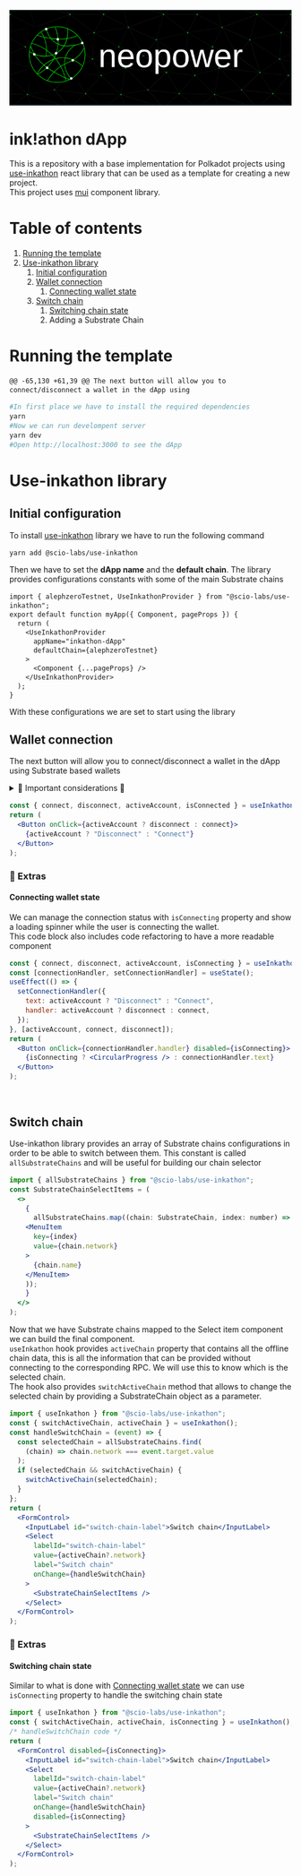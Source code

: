 [![Neopower logo](./public/images/neopower-logo.png)](https://www.neopower.digital/)

# ink!athon dApp

This is a repository with a base implementation for Polkadot projects using [use-inkathon](https://github.com/scio-labs/use-inkathon) react library that can be used as a template for creating a new project. \
This project uses [mui](https://mui.com/) component library.

# Table of contents

1. [Running the template](#running-the-template)
2. [Use-inkathon library](#use-inkathon-library)
   1. [Initial configuration](#initial-configuration)
   2. [Wallet connection](#wallet-connection)
      1. [Connecting wallet state](#connecting-wallet-state)
   3. [Switch chain](#switch-chain)
      1. [Switching chain state](#switching-chain-state)
      2. Adding a Substrate Chain

# Running the template

    @@ -65,130 +61,39 @@ The next button will allow you to connect/disconnect a wallet in the dApp using

```python
#In first place we have to install the required dependencies
yarn
#Now we can run develompent server
yarn dev
#Open http://localhost:3000 to see the dApp
```

# Use-inkathon library

## Initial configuration

To install [use-inkathon](https://github.com/scio-labs/use-inkathon) library we have to run the following command

```
yarn add @scio-labs/use-inkathon
```

Then we have to set the **dApp name** and the **default chain**. The library provides configurations constants with some of the main Substrate chains

```tsx
import { alephzeroTestnet, UseInkathonProvider } from "@scio-labs/use-inkathon";
export default function myApp({ Component, pageProps }) {
  return (
    <UseInkathonProvider
      appName="inkathon-dApp"
      defaultChain={alephzeroTestnet}
    >
      <Component {...pageProps} />
    </UseInkathonProvider>
  );
}
```

With these configurations we are set to start using the library
<br>

## Wallet connection

The next button will allow you to connect/disconnect a wallet in the dApp using Substrate based wallets

<details>
<summary>🚧 Important considerations 🚧</summary>
<p>
 Intuitively we would think that to determine if the user is connected we should use "isConnected" property, until now this doesn't work as expected so we use "activeAccount" instead
</p>
</details>

```jsx
const { connect, disconnect, activeAccount, isConnected } = useInkathon();
return (
  <Button onClick={activeAccount ? disconnect : connect}>
    {activeAccount ? "Disconnect" : "Connect"}
  </Button>
);
```

### 📘 Extras

#### Connecting wallet state

We can manage the connection status with `isConnecting` property and show a loading spinner while the user is connecting the wallet. \
This code block also includes code refactoring to have a more readable component

```jsx
const { connect, disconnect, activeAccount, isConnecting } = useInkathon();
const [connectionHandler, setConnectionHandler] = useState();
useEffect(() => {
  setConnectionHandler({
    text: activeAccount ? "Disconnect" : "Connect",
    handler: activeAccount ? disconnect : connect,
  });
}, [activeAccount, connect, disconnect]);
return (
  <Button onClick={connectionHandler.handler} disabled={isConnecting}>
    {isConnecting ? <CircularProgress /> : connectionHandler.text}
  </Button>
);
```

<br>

## Switch chain

Use-inkathon library provides an array of Substrate chains configurations in order to be able to switch between them. This constant is called `allSubstrateChains` and will be useful for building our chain selector

```jsx
import { allSubstrateChains } from "@scio-labs/use-inkathon";
const SubstrateChainSelectItems = (
  <>
    {
      allSubstrateChains.map((chain: SubstrateChain, index: number) => (
    <MenuItem
      key={index}
      value={chain.network}
    >
      {chain.name}
    </MenuItem>
    ));
    }
  </>
);
```

Now that we have Substrate chains mapped to the Select item component we can build the final component. \
`useInkathon` hook provides `activeChain` property that contains all the offline chain data, this is all the information that can be provided without connecting to the corresponding RPC. We will use this to know which is the selected chain. \
The hook also provides `switchActiveChain` method that allows to change the selected chain by providing a SubstrateChain object as a parameter.

```jsx
import { useInkathon } from "@scio-labs/use-inkathon";
const { switchActiveChain, activeChain } = useInkathon();
const handleSwitchChain = (event) => {
  const selectedChain = allSubstrateChains.find(
    (chain) => chain.network === event.target.value
  );
  if (selectedChain && switchActiveChain) {
    switchActiveChain(selectedChain);
  }
};
return (
  <FormControl>
    <InputLabel id="switch-chain-label">Switch chain</InputLabel>
    <Select
      labelId="switch-chain-label"
      value={activeChain?.network}
      label="Switch chain"
      onChange={handleSwitchChain}
    >
      <SubstrateChainSelectItems />
    </Select>
  </FormControl>
);
```

### 📘 Extras

#### Switching chain state

Similar to what is done with [Connecting wallet state](#connecting-wallet-state) we can use `isConnecting` property to handle the switching chain state

```jsx
import { useInkathon } from "@scio-labs/use-inkathon";
const { switchActiveChain, activeChain, isConnecting } = useInkathon();
/* handleSwitchChain code */
return (
  <FormControl disabled={isConnecting}>
    <InputLabel id="switch-chain-label">Switch chain</InputLabel>
    <Select
      labelId="switch-chain-label"
      value={activeChain?.network}
      label="Switch chain"
      onChange={handleSwitchChain}
      disabled={isConnecting}
    >
      <SubstrateChainSelectItems />
    </Select>
  </FormControl>
);
```

